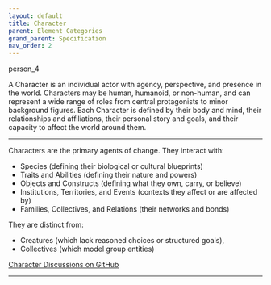 ```yaml
---
layout: default
title: Character
parent: Element Categories
grand_parent: Specification
nav_order: 2
---
```


<span class="material-symbols-outlined">person_4</span>

A Character is an individual actor with agency, perspective, and presence in the world. Characters may be human, humanoid, or non-human, and can represent a wide range of roles from central protagonists to minor background figures. Each Character is defined by their body and mind, their relationships and affiliations, their personal story and goals, and their capacity to affect the world around them.

--- 

Characters are the primary agents of change. They interact with:
*    Species (defining their biological or cultural blueprints)
*    Traits and Abilities (defining their nature and powers)
*    Objects and Constructs (defining what they own, carry, or believe)
*    Institutions, Territories, and Events (contexts they affect or are affected by)
*    Families, Collectives, and Relations (their networks and bonds)

They are distinct from:
*    Creatures (which lack reasoned choices or structured goals),
*    Collectives (which model group entities)  

[Character Discussions on GitHub](https://github.com/OnlyWorlds/OnlyWorlds/discussions/categories/Character)

---
 